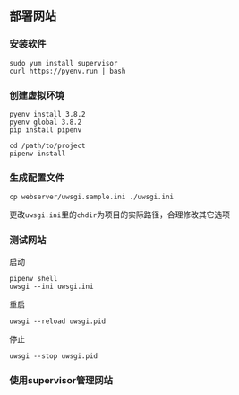 ## 部署网站
### 安装软件
```
sudo yum install supervisor
curl https://pyenv.run | bash
```

### 创建虚拟环境
```
pyenv install 3.8.2
pyenv global 3.8.2
pip install pipenv

cd /path/to/project
pipenv install
```
### 生成配置文件
```
cp webserver/uwsgi.sample.ini ./uwsgi.ini
```
更改`uwsgi.ini`里的`chdir`为项目的实际路径，合理修改其它选项

### 测试网站
启动
```
pipenv shell
uwsgi --ini uwsgi.ini
```
重启
```
uwsgi --reload uwsgi.pid
```
停止
```
uwsgi --stop uwsgi.pid
```

### 使用supervisor管理网站
